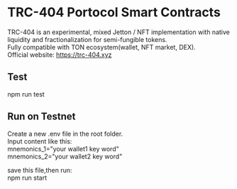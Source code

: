 # TRC-404 Portocol Smart Contracts
TRC-404 is an experimental, mixed Jetton / NFT implementation with native liquidity and fractionalization for semi-fungible tokens.  
Fully compatible with TON ecosystem(wallet, NFT market, DEX).  
Official website: https://trc-404.xyz  


## Test
npm run test

## Run on Testnet
Create a new .env file in the root folder.  
Input content like this:  
mnemonics_1="your wallet1 key word"  
mnemonics_2="your wallet2 key word"  

save this file,then run:  
npm run start  
